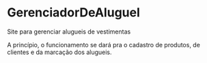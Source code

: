 # GerenciadorDeAluguel
 Site para gerenciar alugueis de vestimentas

 A princípio, o funcionamento se dará pra o cadastro de produtos, de clientes e da marcação dos alugueis.
